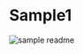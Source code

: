 # Sample1
![sample readme](https://user-images.githubusercontent.com/47734496/100429425-4d5ead00-30bb-11eb-812e-e08701037e1a.png)
